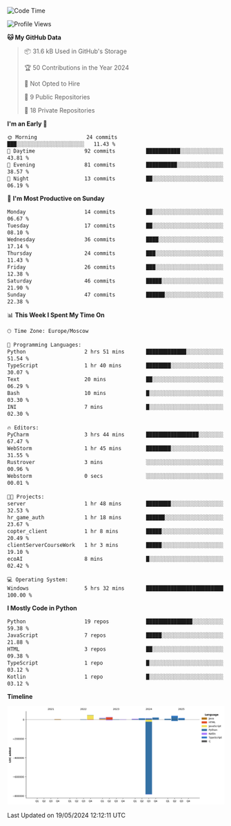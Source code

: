 <!--START_SECTION:waka-->
![Code Time](http://img.shields.io/badge/Code%20Time-330%20hrs%2023%20mins-blue)

![Profile Views](http://img.shields.io/badge/Profile%20Views-0-blue)

**🐱 My GitHub Data** 

> 📦 31.6 kB Used in GitHub's Storage 
 > 
> 🏆 50 Contributions in the Year 2024
 > 
> 🚫 Not Opted to Hire
 > 
> 📜 9 Public Repositories 
 > 
> 🔑 18 Private Repositories 
 > 
**I'm an Early 🐤** 

```text
🌞 Morning                24 commits          ███░░░░░░░░░░░░░░░░░░░░░░   11.43 % 
🌆 Daytime                92 commits          ███████████░░░░░░░░░░░░░░   43.81 % 
🌃 Evening                81 commits          ██████████░░░░░░░░░░░░░░░   38.57 % 
🌙 Night                  13 commits          ██░░░░░░░░░░░░░░░░░░░░░░░   06.19 % 
```
📅 **I'm Most Productive on Sunday** 

```text
Monday                   14 commits          ██░░░░░░░░░░░░░░░░░░░░░░░   06.67 % 
Tuesday                  17 commits          ██░░░░░░░░░░░░░░░░░░░░░░░   08.10 % 
Wednesday                36 commits          ████░░░░░░░░░░░░░░░░░░░░░   17.14 % 
Thursday                 24 commits          ███░░░░░░░░░░░░░░░░░░░░░░   11.43 % 
Friday                   26 commits          ███░░░░░░░░░░░░░░░░░░░░░░   12.38 % 
Saturday                 46 commits          █████░░░░░░░░░░░░░░░░░░░░   21.90 % 
Sunday                   47 commits          ██████░░░░░░░░░░░░░░░░░░░   22.38 % 
```


📊 **This Week I Spent My Time On** 

```text
🕑︎ Time Zone: Europe/Moscow

💬 Programming Languages: 
Python                   2 hrs 51 mins       █████████████░░░░░░░░░░░░   51.54 % 
TypeScript               1 hr 40 mins        ████████░░░░░░░░░░░░░░░░░   30.07 % 
Text                     20 mins             ██░░░░░░░░░░░░░░░░░░░░░░░   06.29 % 
Bash                     10 mins             █░░░░░░░░░░░░░░░░░░░░░░░░   03.30 % 
INI                      7 mins              █░░░░░░░░░░░░░░░░░░░░░░░░   02.30 % 

🔥 Editors: 
PyCharm                  3 hrs 44 mins       █████████████████░░░░░░░░   67.47 % 
WebStorm                 1 hr 45 mins        ████████░░░░░░░░░░░░░░░░░   31.55 % 
Rustrover                3 mins              ░░░░░░░░░░░░░░░░░░░░░░░░░   00.96 % 
Webstorm                 0 secs              ░░░░░░░░░░░░░░░░░░░░░░░░░   00.01 % 

🐱‍💻 Projects: 
server                   1 hr 48 mins        ████████░░░░░░░░░░░░░░░░░   32.53 % 
hr_game_auth             1 hr 18 mins        ██████░░░░░░░░░░░░░░░░░░░   23.67 % 
copter_client            1 hr 8 mins         █████░░░░░░░░░░░░░░░░░░░░   20.49 % 
clientServerCourseWork   1 hr 3 mins         █████░░░░░░░░░░░░░░░░░░░░   19.10 % 
ecoAI                    8 mins              █░░░░░░░░░░░░░░░░░░░░░░░░   02.42 % 

💻 Operating System: 
Windows                  5 hrs 32 mins       █████████████████████████   100.00 % 
```

**I Mostly Code in Python** 

```text
Python                   19 repos            ███████████████░░░░░░░░░░   59.38 % 
JavaScript               7 repos             █████░░░░░░░░░░░░░░░░░░░░   21.88 % 
HTML                     3 repos             ██░░░░░░░░░░░░░░░░░░░░░░░   09.38 % 
TypeScript               1 repo              █░░░░░░░░░░░░░░░░░░░░░░░░   03.12 % 
Kotlin                   1 repo              █░░░░░░░░░░░░░░░░░░░░░░░░   03.12 % 
```



**Timeline**

![Lines of Code chart](https://raw.githubusercontent.com/adlemx/adlemx/main/assets/bar_graph.png)


 Last Updated on 19/05/2024 12:12:11 UTC
<!--END_SECTION:waka-->
